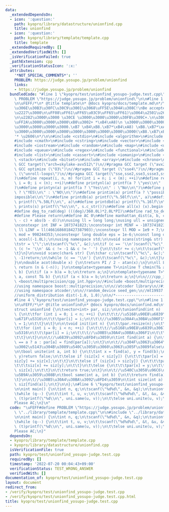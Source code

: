 ```yaml
---
data:
  _extendedDependsOn:
  - icon: ':question:'
    path: kyopro/library/datastructure/unionfind.cpp
    title: unionfind
  - icon: ':question:'
    path: kyopro/library/template/template.cpp
    title: template
  _extendedRequiredBy: []
  _extendedVerifiedWith: []
  _isVerificationFailed: true
  _pathExtension: cpp
  _verificationStatusIcon: ':x:'
  attributes:
    '*NOT_SPECIAL_COMMENTS*': ''
    PROBLEM: https://judge.yosupo.jp/problem/unionfind
    links:
    - https://judge.yosupo.jp/problem/unionfind
  bundledCode: "#line 1 \"kyopro/test/unionfind_yosupo-judge.test.cpp\"\n\uFEFF#define\
    \ PROBLEM \"https://judge.yosupo.jp/problem/unionfind\"\n\n#line 1 \"kyopro/library/template/template.cpp\"\
    \n\uFEFF/*\n* @title template\n* @docs kyopro/docs/template.md\n*/\n\n\n/*\n\u3053\
    \u306E\u30B3\u30FC\u30C9\u3001\u3068\uFF5E\u304A\u308C!\nBe accepted!\n\u2227\uFF3F\
    \u2227\u3000\n\uFF08\uFF61\uFF65\u03C9\uFF65\uFF61)\u3064\u2501\u2606\u30FB*\u3002\
    \n\u2282\u3000\u3000 \u30CE \u3000\u3000\u3000\u30FB\u309C+.\n\u3000\u3057\u30FC\
    \uFF2A\u3000\u3000\u3000\xB0\u3002+ *\xB4\xA8)\n \u3000\u3000\u3000\u3000\u3000\
    \u3000\u3000\u3000\u3000.\xB7 \xB4\xB8.\xB7*\xB4\xA8) \xB8.\xB7*\xA8)\n\t\t  \u3000\
    \u3000\u3000\u3000\u3000\u3000\u3000\u3000\u3000\u3000(\xB8.\xB7\xB4 (\xB8.\xB7\
    '* \u2606\n*/\n\n#include <cstdio>\n#include <algorithm>\n#include <string>\n\
    #include <cmath>\n#include <cstring>\n#include <vector>\n#include <numeric>\n\
    #include <iostream>\n#include <random>\n#include <map>\n#include <unordered_map>\n\
    #include <queue>\n#include <regex>\n#include <functional>\n#include <complex>\n\
    #include <list>\n#include <cassert>\n#include <iomanip>\n#include <set>\n#include\
    \ <stack>\n#include <bitset>\n#include <array>\n#include <chrono>\n\n//#pragma\
    \ GCC target(\"arch=skylake-avx512\")\n//#pragma GCC target (\"avx2\")\n//#pragma\
    \ GCC optimize (\"O3\")\n//#pragma GCC target (\"sse4\")\n//#pragma GCC optimize\
    \ (\"unroll-loops\")\n//#pragma GCC target(\"sse,sse2,sse3,ssse3,sse4,popcnt,abm,mmx,avx,tune=native\"\
    )\n#define repeat(i, n, m) for(int i = n; i < (m); ++i)\n#define rep(i, n) for(int\
    \ i = 0; i < (n); ++i)\n#define printynl(a) printf(a ? \"yes\\n\" : \"no\\n\"\
    )\n#define printyn(a) printf(a ? \"Yes\\n\" : \"No\\n\")\n#define printYN(a) printf(a\
    \ ? \"YES\\n\" : \"NO\\n\")\n#define printim(a) printf(a ? \"possible\\n\" : \"\
    imposible\\n\")\n#define printdb(a) printf(\"%.50lf\\n\", a)\n#define printLdb(a)\
    \ printf(\"%.50Lf\\n\", a)\n#define printdbd(a) printf(\"%.16lf\\n\", a)\n#define\
    \ prints(s) printf(\"%s\\n\", s.c_str())\n#define all(x) (x).begin(), (x).end()\n\
    #define deg_to_rad(deg) (((deg)/360.0L)*2.0L*PI)\n#define rad_to_deg(rad) (((rad)/2.0L/PI)*360.0L)\n\
    #define Please return\n#define AC 0\n#define manhattan_dist(a, b, c, d) (abs(a\
    \ - c) + abs(b - d))\n\nusing ll = long long;\nusing ull = unsigned long long;\n\
    \nconstexpr int INF = 1073741823;\nconstexpr int MINF = -1073741823;\nconstexpr\
    \ ll LINF = ll(4661686018427387903);\nconstexpr ll MOD = 1e9 + 7;\nconstexpr ll\
    \ mod = 998244353;\nconstexpr long double eps = 1e-6;\nconst long double PI =\
    \ acosl(-1.0L);\n\nusing namespace std;\n\nvoid scans(string& str) {\n\tchar c;\n\
    \tstr = \"\";\n\tscanf(\"%c\", &c);\n\tif (c == '\\n')scanf(\"%c\", &c);\n\twhile\
    \ (c != '\\n' && c != -1 && c != ' ') {\n\t\tstr += c;\n\t\tscanf(\"%c\", &c);\n\
    \t}\n}\n\nvoid scanc(char& str) {\n\tchar c;\n\tscanf(\"%c\", &c);\n\tif (c ==\
    \ -1)return;\n\twhile (c == '\\n') {\n\t\tscanf(\"%c\", &c);\n\t}\n\tstr = c;\n\
    }\n\ndouble acot(double x) {\n\treturn PI / 2 - atan(x);\n}\n\nll LSB(ll n) {\
    \ return (n & (-n)); }\n\ntemplate<typename T>\ninline T chmin(T& a, const T&\
    \ b) {\n\tif (a > b)a = b;\n\treturn a;\n}\n\ntemplate<typename T>\ninline T chmax(T&\
    \ a, const T& b) {\n\tif (a < b)a = b;\n\treturn a;\n}\n\n////cpp_int\n//#include\
    \ <boost/multiprecision/cpp_int.hpp>\n//#include <boost/multiprecision/cpp_dec_float.hpp>\n\
    //using namespace boost::multiprecision;\n\n//atcoder library\n//#include <atcoder/all>\n\
    //using namespace atcoder;\n\n//random_device seed_gen;\n//mt19937 engine(seed_gen());\n\
    //uniform_distribution dist(-1.0, 1.0);\n\n/*----------------------------------------------------------------------------------*/\n\
    #line 4 \"kyopro/test/unionfind_yosupo-judge.test.cpp\"\n\n#line 1 \"kyopro/library/datastructure/unionfind.cpp\"\
    \n\uFEFF/*\n* @title unionfind\n* @docs kyopro/docs/unionfind.md\n*/\n\n//0-indexed\n\
    struct unionfind {\n\tvector<int> par, siz;\n\n\tunionfind(int n) : par(n), siz(n)\
    \ {\n\t\tfor (int i = 0; i < n; ++i) {\n\t\t\t//\u5168\u90E8\u6839\u3067\u521D\
    \u671F\u5316\n\t\t\tpar[i] = i;\n\t\t\t//\u30B5\u30A4\u30BA\u306F1\n\t\t\tsiz[i]\
    \ = 1;\n\t\t}\n\t}\n\n\tvoid init(int n) {\n\t\tpar.resize(n);\n\t\tsiz.resize(n);\n\
    \t\tfor (int i = 0; i < n; ++i) {\n\t\t\t//\u5168\u90E8\u6839\u3067\u521D\u671F\
    \u5316\n\t\t\tpar[i] = i;\n\t\t\t//\u30B5\u30A4\u30BA\u306F1\n\t\t\tsiz[i] = 1;\n\
    \t\t}\n\t}\n\n\t//\u6839\u3092\u8FD4\u3059\n\tint find(int a) {\n\t\treturn par[a]\
    \ == a ? a : par[a] = find(par[a]);\n\t}\n\n\t//\u304F\u3063\u3064\u3051\u308B\
    \u3002\u5143\u304B\u3089\u540C\u3058\u3060\u3063\u305F\u3089false\u3092\u8FD4\u3059\
    \n\tbool unite(int a, int b) {\n\t\tint x = find(a), y = find(b);\n\t\tif (x ==\
    \ y)return false;\n\t\telse if (siz[x] < siz[y]) {\n\t\t\tpar[x] = y;\n\t\t\t\
    siz[y] += siz[x];\n\t\t}\n\t\telse if (siz[x] > siz[y]) {\n\t\t\tpar[y] = x;\n\
    \t\t\tsiz[x] += siz[y];\n\t\t}\n\t\telse {\n\t\t\tpar[x] = y;\n\t\t\tsiz[y] +=\
    \ siz[x];\n\t\t}\n\t\treturn true;\n\t}\n\n\t//\u540C\u3058\u96C6\u5408\u304B\u5224\
    \u5B9A\u3059\u308B\n\tbool same(int a, int b) {\n\t\treturn find(a) == find(b);\n\
    \t}\n\n\t//\u30B5\u30A4\u30BA\u3092\u8FD4\u3059\n\tint size(int a) {\n\t\treturn\
    \ siz[find(a)];\n\t}\n\n};\n#line 6 \"kyopro/test/unionfind_yosupo-judge.test.cpp\"\
    \n\nint main() {\n\tint n, q;\n\tscanf(\"%d%d\", &n, &q);\n\tunionfind uni(n);\n\
    \twhile (q--) {\n\t\tint t, u, v;\n\t\tscanf(\"%d%d%d\", &t, &u, &v);\n\t\tif\
    \ (t)printf(\"%d\\n\", uni.same(u, v));\n\t\telse uni.unite(u, v);\n\t}\n\n\t\
    Please AC;\n}\n"
  code: "\uFEFF#define PROBLEM \"https://judge.yosupo.jp/problem/unionfind\"\n\n#include\
    \ \"../library/template/template.cpp\"\n\n#include \"../library/datastructure/unionfind.cpp\"\
    \n\nint main() {\n\tint n, q;\n\tscanf(\"%d%d\", &n, &q);\n\tunionfind uni(n);\n\
    \twhile (q--) {\n\t\tint t, u, v;\n\t\tscanf(\"%d%d%d\", &t, &u, &v);\n\t\tif\
    \ (t)printf(\"%d\\n\", uni.same(u, v));\n\t\telse uni.unite(u, v);\n\t}\n\n\t\
    Please AC;\n}"
  dependsOn:
  - kyopro/library/template/template.cpp
  - kyopro/library/datastructure/unionfind.cpp
  isVerificationFile: true
  path: kyopro/test/unionfind_yosupo-judge.test.cpp
  requiredBy: []
  timestamp: '2022-07-20 00:04:43+09:00'
  verificationStatus: TEST_WRONG_ANSWER
  verifiedWith: []
documentation_of: kyopro/test/unionfind_yosupo-judge.test.cpp
layout: document
redirect_from:
- /verify/kyopro/test/unionfind_yosupo-judge.test.cpp
- /verify/kyopro/test/unionfind_yosupo-judge.test.cpp.html
title: kyopro/test/unionfind_yosupo-judge.test.cpp
---
```

